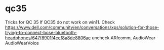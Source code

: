 # qc35
Tricks for QC 35
If QC35 do not work on win11. Check https://www.dell.com/community/en/conversations/xps/solution-for-those-trying-to-connect-bose-bluetooth-headphones/647f8901f4ccf8a8de8806ac uncheck ARfcomm, AudioWear AudioWearVoice
